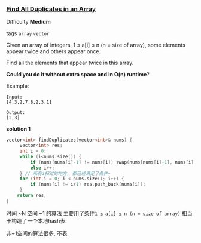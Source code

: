 ### [Find All Duplicates in an Array](https://leetcode.com/problems/find-all-duplicates-in-an-array/)

Difficulty **Medium**

tags `array` `vector`

Given an array of integers, 1 ≤ a[i] ≤ n (n = size of array), some elements appear twice and others appear once.

Find all the elements that appear twice in this array.

**Could you do it without extra space and in O(n) runtime**?

Example:
````
Input:
[4,3,2,7,8,2,3,1]

Output:
[2,3]
````

**solution 1**
```c++
vector<int> findDuplicates(vector<int>& nums) {
     vector<int> res;
     int i = 0;
     while (i<nums.size()) {
         if (nums[nums[i]-1] != nums[i]) swap(nums[nums[i]-1], nums[i]);
         else i++;
     } // 所有i扫过的地方, 都已经满足了条件~
     for (int i = 0; i < nums.size(); i++) {
         if (nums[i] != i+1) res.push_back(nums[i]);
     }
    return res;
}
```
时间 ~N 空间 ~1 的算法 主要用了条件`1 ≤ a[i] ≤ n (n = size of array)` 相当于构造了一个本地hash表.

非~1空间的算法很多, 不表.
